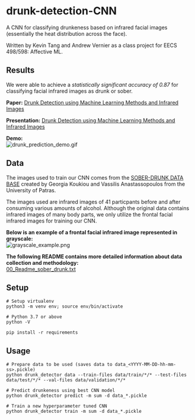 # drunk-detection-CNN

A CNN for classifying drunkeness based on infrared facial images (essentially the heat distribution across the face).

Written by Kevin Tang and Andrew Vernier as a class project for EECS 498/598: Affective ML.

## Results
We were able to achieve a *statistically significant accuracy of 0.87* for classifying facial infrared images as drunk or sober.

**Paper:** [Drunk Detection using Machine Learning Methods and Infrared Images](https://github.com/kvntng17/drunk-detection-CNN/blob/master/pdf/EECS_498_598_Project.pdf)

**Presentation:** [Drunk Detection using Machine Learning Methods and Infrared Images](https://youtu.be/5g5jwqD-mt0)

**Demo:** <br>
![drunk_prediction_demo.gif](https://github.com/kvntng17/drunk-detection-CNN/blob/master/images/drunk_prediction_demo.gif)

## Data
The images used to train our CNN comes from the [SOBER-DRUNK DATA BASE](http://www.physics.upatras.gr/sober/) created by Georgia Koukiou and Vassilis Anastassopoulos from the University of Patras. 

The images used are infrared images of 41 particpants before and after consuming various amounts of alcohol. 
Although the original data contains infrared images of many body parts, we only utilize the frontal facial infrared images for training our CNN.

**Below is an example of a frontal facial infrared image represented in grayscale:** <br>
![grayscale_example.png](https://github.com/kvntng17/drunk-detection-CNN/blob/master/images/grayscale_example.png)

**The following README contains more detailed information about data collection and methodology:** <br>
[00_Readme_sober_drunk.txt](https://github.com/kvntng17/drunk-detection-CNN/blob/master/data/00_Readme_sober_drunk.txt)

## Setup
```
# Setup virtualenv
python3 -m venv env; source env/bin/activate

# Python 3.7 or above
python -V

pip install -r requirements
```

## Usage
```
# Prepare data to be used (saves data to data_<YYYY-MM-DD-hh-mm-ss>.pickle)
python drunk_detector data --train-files data/train/*/* --test-files data/test/*/* --val-files data/validation/*/*

# Predict drunkeness using best CNN model
python drunk_detector predict -m sum -d data_*.pickle

# Train a new hyperparameter tuned CNN
python drunk_detector train -m sum -d data_*.pickle
```






